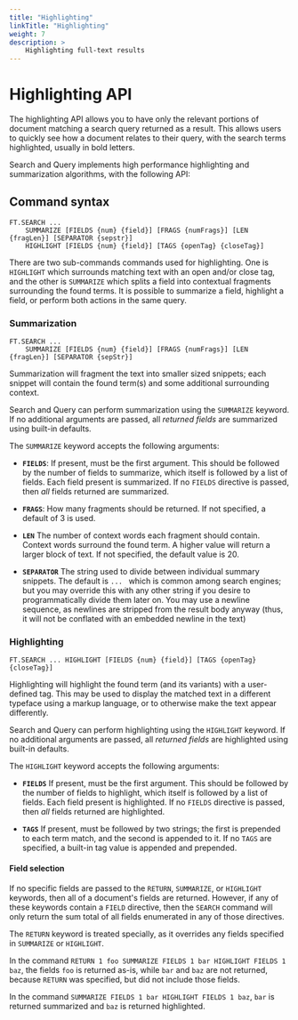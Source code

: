 ```yaml
---
title: "Highlighting"
linkTitle: "Highlighting"
weight: 7
description: >
    Highlighting full-text results
---
```


# Highlighting API

The highlighting API allows you to have only the relevant portions of document matching a search query returned as a result. This allows users to quickly see how a document relates to their query, with the search terms highlighted, usually in bold letters.

Search and Query implements high performance highlighting and summarization algorithms, with the following API: 

## Command syntax

```
FT.SEARCH ...
    SUMMARIZE [FIELDS {num} {field}] [FRAGS {numFrags}] [LEN {fragLen}] [SEPARATOR {sepstr}]
    HIGHLIGHT [FIELDS {num} {field}] [TAGS {openTag} {closeTag}]

```

There are two sub-commands commands used for highlighting. One is `HIGHLIGHT` which surrounds matching text with an open and/or close tag, and the other is `SUMMARIZE` which splits a field into contextual fragments surrounding the found terms. It is possible to summarize a field, highlight a field, or perform both actions in the same query.

### Summarization

```
FT.SEARCH ...
    SUMMARIZE [FIELDS {num} {field}] [FRAGS {numFrags}] [LEN {fragLen}] [SEPARATOR {sepStr}]
```

Summarization  will fragment the text into smaller sized snippets; each snippet will contain the found term(s) and some additional surrounding context.

Search and Query can perform summarization using the `SUMMARIZE` keyword. If no additional arguments are passed, all _returned fields_ are summarized using built-in defaults.

The `SUMMARIZE` keyword accepts the following arguments:

* **`FIELDS`**: If present, must be the first argument. This should be followed
    by the number of fields to summarize, which itself is followed by a list of
    fields. Each field present is summarized. If no `FIELDS` directive is passed,
    then *all* fields returned are summarized.

* **`FRAGS`**: How many fragments should be returned. If not specified, a default of 3 is used.

* **`LEN`** The number of context words each fragment should contain. Context
    words surround the found term. A higher value will return a larger block of
    text. If not specified, the default value is 20.

* **`SEPARATOR`** The string used to divide between individual summary snippets.
    The default is `... ` which is common among search engines; but you may
    override this with any other string if you desire to programmatically divide them
    later on. You may use a newline sequence, as newlines are stripped from the
    result body anyway (thus, it will not be conflated with an embedded newline
    in the text)


### Highlighting

```
FT.SEARCH ... HIGHLIGHT [FIELDS {num} {field}] [TAGS {openTag} {closeTag}]
```

Highlighting will highlight the found term (and its variants) with a user-defined tag. This may be used to display the matched text in a different typeface using a markup language, or to otherwise make the text appear differently.

Search and Query can perform highlighting using the `HIGHLIGHT` keyword. If no additional arguments are passed, all _returned fields_ are highlighted using built-in defaults.

The `HIGHLIGHT` keyword accepts the following arguments:

* **`FIELDS`** If present, must be the first argument. This should be followed
    by the number of fields to highlight, which itself is followed by a list of
    fields. Each field present is highlighted. If no `FIELDS` directive is passed,
    then *all* fields returned are highlighted.
    
* **`TAGS`** If present, must be followed by two strings; the first is prepended
    to each term match, and the second is appended to it. If no `TAGS` are
    specified, a built-in tag value is appended and prepended.


#### Field selection

If no specific fields are passed to the `RETURN`, `SUMMARIZE`, or `HIGHLIGHT` keywords, then all of a document's fields are returned. However, if any of these keywords contain a `FIELD` directive, then the `SEARCH` command will only return the sum total of all fields enumerated in any of those directives.

The `RETURN` keyword is treated specially, as it overrides any fields specified in `SUMMARIZE` or `HIGHLIGHT`.

In the command `RETURN 1 foo SUMMARIZE FIELDS 1 bar HIGHLIGHT FIELDS 1 baz`, the fields `foo` is returned as-is, while `bar` and `baz` are not returned, because `RETURN` was specified, but did not include those fields.

In the command `SUMMARIZE FIELDS 1 bar HIGHLIGHT FIELDS 1 baz`, `bar` is returned summarized and `baz` is returned highlighted.
